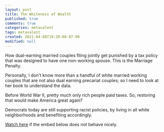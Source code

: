```yaml
---
layout: post
title: The Whiteness of Wealth
published: true
comments: true
categories: metavalent
tags: metavalent
created: 2021-04-08T19:20:08-07:00
modified: null
---
```


How dual-earning married couples filing jointly get punished by a tax policy that was designed to have one non-working spouse. This is the Marriage Penalty.

Personally, I don't know more than a handful of white married working couples that are not also dual earning precariat couples; so I need to look at her book to understand the data.

Before World War II, pretty much only rich people paid taxes. So, restoring that would make America great again?

Democrats today are still supporting racist policies, by living in all white neighborhoods and benefiting accordingly.


[Watch here](https://youtu.be/https://youtu.be/ky1l2slZqMc) if the embed below does not behave nicely. 

<div class="embed-container"><iframeloading="lazy" width="560" height="315" src="https://www.youtube.com/embed/https://youtu.be/ky1l2slZqMc" title="YouTube video player" frameborder="0" allow="accelerometer; autoplay; clipboard-write; encrypted-media; gyroscope; picture-in-picture" allowfullscreen></iframe></div>


